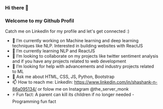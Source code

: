 ### Hi there 👋
### Welcome to my Github Profil

Catch me on LinkedIn for my profile and let's get connected :)



- 🔭 I’m currently working on Machine learning and deep learning techniques like NLP. Interested in building websites with ReactJS 
- 🌱 I’m currently learning NLP and ReactJS
- 👯 I’m looking to collaborate on my projects like twitter sentiment analysis and if you have any projects related to web development
- 🤔 I’m looking for help with advancements and industry projects related to ML
- 💬 Ask me about HTML, CSS, JS, Python, Bootstrap
- 📫 How to reach me: LinkedIn: https://www.linkedin.com/in/shashank-n-86a095134/ or folow me on Instagram  @the_server_monk
- ⚡ Fun fact:  A parent can kill its children if no longer needed - Programming fun fact

